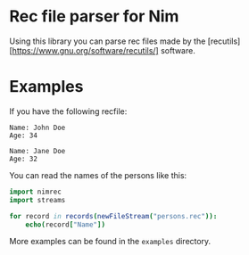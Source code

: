 # Rec file parser for Nim

Using this library you can parse rec files made by the
[recutils][https://www.gnu.org/software/recutils/] software.

# Examples

If you have the following recfile:

```
Name: John Doe
Age: 34

Name: Jane Doe
Age: 32
```

You can read the names of the persons like this:

```nim
import nimrec
import streams

for record in records(newFileStream("persons.rec")):
    echo(record["Name"])
```

More examples can be found in the `examples` directory.
